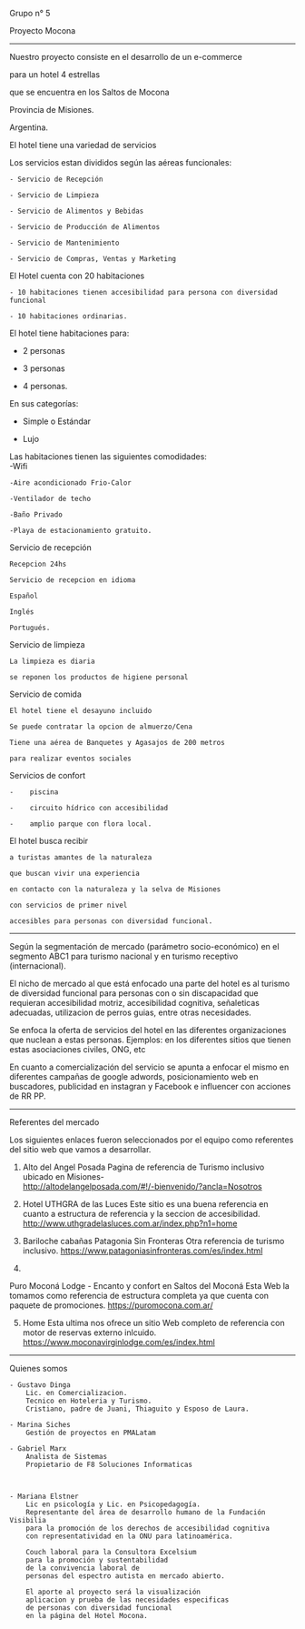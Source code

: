 Grupo n° 5

Proyecto Mocona

----------------------------


Nuestro proyecto consiste en el desarrollo de un e-commerce 

para un hotel 4 estrellas 

que se encuentra en los Saltos de Mocona

Provincia de Misiones. 

Argentina.


El hotel tiene una variedad de servicios 

Los servicios estan divididos según las aéreas funcionales:

    - Servicio de Recepción

    - Servicio de Limpieza 

    - Servicio de Alimentos y Bebidas

    - Servicio de Producción de Alimentos

    - Servicio de Mantenimiento

    - Servicio de Compras, Ventas y Marketing



El Hotel cuenta con 20 habitaciones

    - 10 habitaciones tienen accesibilidad para persona con diversidad funcional

    - 10 habitaciones ordinarias. 



El hotel tiene habitaciones para:
  -  2 personas 

  -  3 personas 

  -  4 personas. 


En sus categorías: 

  -  Simple o Estándar 

  -  Lujo 


Las habitaciones tienen las siguientes comodidades:  
    -Wifi

    -Aire acondicionado Frio-Calor 

    -Ventilador de techo

    -Baño Privado
    
    -Playa de estacionamiento gratuito. 


Servicio de recepción 

    Recepcion 24hs

    Servicio de recepcion en idioma 

    Español

    Inglés 

    Portugués.



Servicio de limpieza

    La limpieza es diaria 

    se reponen los productos de higiene personal 



Servicio de comida 

    El hotel tiene el desayuno incluido

    Se puede contratar la opcion de almuerzo/Cena

    Tiene una aérea de Banquetes y Agasajos de 200 metros 

    para realizar eventos sociales



Servicios de confort   

    -    piscina 

    -    circuito hídrico con accesibilidad 

    -    amplio parque con flora local.


El hotel busca recibir 

    a turistas amantes de la naturaleza 

    que buscan vivir una experiencia 

    en contacto con la naturaleza y la selva de Misiones 

    con servicios de primer nivel 

    accesibles para personas con diversidad funcional.


-------------------------------------------

Según la segmentación de mercado (parámetro socio-económico) en el segmento ABC1 para turismo nacional y en turismo receptivo (internacional). 

El nicho de mercado al que está enfocado una parte del hotel es al turismo de diversidad funcional para personas con o sin discapacidad que requieran accesibilidad motriz, accesibilidad cognitiva, señaleticas adecuadas, utilizacion de perros guias, entre otras necesidades.   

Se enfoca la oferta de servicios del hotel en las diferentes organizaciones que nuclean a estas personas. Ejemplos: en los diferentes sitios que tienen estas asociaciones civiles, ONG,  etc

En cuanto a comercialización del servicio se apunta a enfocar el mismo en diferentes campañas de google adwords,  posicionamiento web en buscadores, publicidad en instagran y Facebook e influencer con acciones de RR PP.

-------------------------------------------

Referentes del mercado

Los siguientes enlaces fueron seleccionados por el equipo como referentes del sitio web que vamos a desarrollar.

1. Alto del Angel Posada
Pagina de referencia de Turismo inclusivo ubicado en Misiones-  
http://altodelangelposada.com/#!/-bienvenido/?ancla=Nosotros


2. Hotel UTHGRA de las Luces
Este sitio es una buena referencia en cuanto a estructura de referencia y la seccion de accesibilidad.
http://www.uthgradelasluces.com.ar/index.php?n1=home

3. Bariloche cabañas Patagonia Sin Fronteras
Otra referencia de turismo inclusivo.
https://www.patagoniasinfronteras.com/es/index.html

4.
Puro Moconá Lodge - Encanto y confort en Saltos del Moconá
Esta Web la tomamos como referencia de estructura completa ya que cuenta con paquete de promociones.
https://puromocona.com.ar/

5. Home
Esta ultima nos ofrece un sitio Web completo de referencia con motor de reservas externo inlcuido.
https://www.moconavirginlodge.com/es/index.html

---------------------------------------------------
Quienes somos


    - Gustavo Dinga
        Lic. en Comercializacion.
        Tecnico en Hoteleria y Turismo.
        Cristiano, padre de Juani, Thiaguito y Esposo de Laura.

    - Marina Siches 
        Gestión de proyectos en PMALatam

    - Gabriel Marx 
        Analista de Sistemas
        Propietario de F8 Soluciones Informaticas
        


    - Mariana Elstner  
        Lic en psicología y Lic. en Psicopedagogía.
        Representante del área de desarrollo humano de la Fundación Visibilia
        para la promoción de los derechos de accesibilidad cognitiva
        con representatividad en la ONU para latinoamérica. 
        
        Couch laboral para la Consultora Excelsium
        para la promoción y sustentabilidad 
        de la convivencia laboral de 
        personas del espectro autista en mercado abierto.
        
        El aporte al proyecto será la visualización
        aplicacion y prueba de las necesidades especificas 
        de personas con diversidad funcional 
        en la página del Hotel Mocona. 

